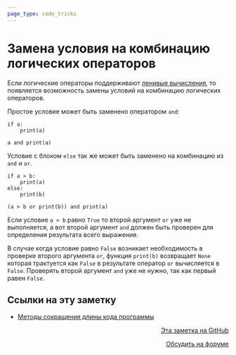 ```yaml
---
page_type: code_tricks
---
```


# Замена условия на комбинацию логических операторов

Если логические операторы поддерживают [ленивые вычисления](20221120112239.md), то появляется возможность замены условий на комбинацию логических операторов.

Простое условие может быть заменено оператором `and`:

```
if a:
    print(a)
    
a and print(a)
```

Условие с блоком `else` так же может быть заменено на комбинацию из `and` и `or`.

```
if a > b:
    print(a)
else:
    print(b)

(a > b or print(b)) and print(a)
```

Если условие `a > b` равно `True` то второй аргумент `or` уже не выполняется, а вот второй аргумент `and` должен быть проверен для определения результата всего выражения. 

В случае когда условие равно `False` возникает необходимость в проверке второго аргумента `or`, функция `print(b)` возвращает `None` которая трактуется как `False` в результате оператор `or` вычисляется в `False`. Проверять второй аргумент `and` уже не нужно, так как первый равен `False`.



## Ссылки на эту заметку

* [Методы сокращения длины кода программы](20221119213535.md)


<p v-pre style="text-align: right">
  <a href="https://github.com/Kverde/algorithms/blob/main/source/20221120113343.md" target="_blank">
  Эта заметка на GitHub
  </a>
</p>



<p v-pre style="text-align: right">
  <a href="https://discourse.comtext.space/new-topic?title=%D0%97%D0%B0%D0%BC%D0%B5%D0%BD%D0%B0%20%D1%83%D1%81%D0%BB%D0%BE%D0%B2%D0%B8%D1%8F%20%D0%BD%D0%B0%20%D0%BA%D0%BE%D0%BC%D0%B1%D0%B8%D0%BD%D0%B0%D1%86%D0%B8%D1%8E%20%D0%BB%D0%BE%D0%B3%D0%B8%D1%87%D0%B5%D1%81%D0%BA%D0%B8%D1%85%20%D0%BE%D0%BF%D0%B5%D1%80%D0%B0%D1%82%D0%BE%D1%80%D0%BE%D0%B2&body=&category=algorithm" target="_blank">
  Обсудить на форуме
  </a>
</p>
